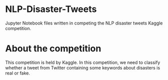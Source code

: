 # NLP-Disaster-Tweets
Jupyter Notebook files written in competing the NLP disaster tweets Kaggle competition.

# About the competition
This competition is held by Kaggle. In this competition, we need to classify whether a tweet from Twitter containing some
keywords about disasters is real or fake.
